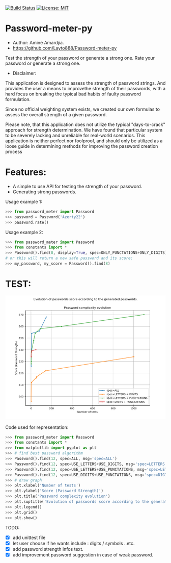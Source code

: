 [![Build Status](https://travis-ci.org/Layto888/Password-meter-py.svg?branch=master)](https://travis-ci.org/Layto888/Password-meter-py)
[![License: MIT](https://img.shields.io/badge/License-MIT-yellow.svg)](https://opensource.org/licenses/MIT)
# Password-meter-py
* Author: Amine Amardjia.
* https://github.com/Layto888/Password-meter-py

Test the strength of your password or generate a strong one.
Rate your password or generate a strong one.
  
* Disclaimer:

This application is designed to assess the strength of password strings.
And provides the user a means to improvethe strength of their passwords, 
with a hard focus on breaking the typical bad habits of faulty password 
formulation.

Since no official weighting system exists, we created our own formulas
to assess the overall strength of a given password.

Please note, that this application does not utilize the typical "days-to-crack"
approach for strength determination.
We have found that particular system to be severely lacking and unreliable
for real-world scenarios. This application is neither perfect nor foolproof,
and should only be utilized as a loose guide in determining methods for
improving the password creation process

# Features:
- A simple to use API for testing the strength of your password.
- Generating strong passwords.




Usage example 1:
```python
>>> from password_meter import Password
>>> password = Password('Azerty22')
>>> password.rate()
```
Usage example 2:
```python
>>> from password_meter import Password
>>> from constants import *
>>> Password().find(8, display=True, spec=ONLY_PUNCTATIONS+ONLY_DIGITS)
# or this will return a new safe password and its score:
>>> my_password, my_score = Password().find(8)
 ```
 
 # TEST:
 ![alt text](https://github.com/Layto888/Password-meter-py/blob/master/pppo.png)
 
 Code used for representation:
 
```python
>>> from password_meter import Password
>>> from constants import *
>>> from matplotlib import pyplot as plt
>>> # find best password algorithm
>>> Password().find(12, spec=ALL, msg='spec=ALL')
>>> Password().find(12, spec=USE_LETTERS+USE_DIGITS, msg='spec=LETTERS + DIGITS')
>>> Password().find(12, spec=USE_LETTERS+USE_PUNCTATIONS, msg='spec=LETTERS + PUNCTATIONS')
>>> Password().find(12, spec=USE_DIGITS+USE_PUNCTATIONS, msg='spec=DIGITS + PUNCTATIONS')
>>> # draw graph
>>> plt.xlabel('Number of tests')
>>> plt.ylabel('Score (Password Strength)')
>>> plt.title('Password complexity evolution')
>>> plt.suptitle('Evolution of passwords score according to the generated passwords.')
>>> plt.legend()
>>> plt.grid()
>>> plt.show()
```
 
TODO: 
 - [x] add unittest file
 - [x] let user choose if he wants include : digits / symbols ..etc.
 - [x] add password strength infos text.
 - [x] add improvement password suggestion in case of weak password. 
